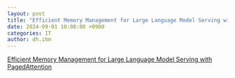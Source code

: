 ```yaml
---
layout: post
title: "Efficient Memory Management for Large Language Model Serving with PagedAttention"
date: 2024-09-01 10:08:00 +0900
categories: IT
author: dh.ihm
---
```



[Efficient Memory Management for Large Language Model Serving with PagedAttention](https://arxiv.org/abs/2309.06180)
